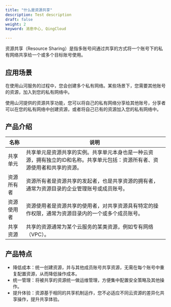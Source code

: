 ```yaml
---
title: "什么是资源共享"
description: Test description
draft: false
weight: 2
keyword: 消息中心, QingCloud

---
```


资源共享（Resource Sharing）是指多账号间通过共享的方式将一个账号下的私有网络共享给一个或多个目标账号使用。

## 应用场景

在使用山河服务的过程中，您会创建多个私有网络。某些场景下，您需要其他账号的资源，加入到您的私有网络中。

使用山河提供的资源共享功能，您可以将自己的私有网络分享给其他账号，分享者可以在您的私有网络中创建资源，或者将自己已有的资源加入您的私有网络中。

## 产品介绍



| 名称       | 说明                                                         |
| ---------- | ------------------------------------------------------------ |
| 共享单元   | 共享单元是资源共享的实例。共享单元本身也是一种云资源，拥有独立的ID和名称。共享单元包括：资源所有者、资源使用者和共享的资源。 |
| 资源所有者 | 资源所有者是资源共享的发起者，也是共享资源的拥有者，通常为资源目录的企业管理账号或成员账号。 |
| 资源使用者 | 资源使用者是资源共享的使用者，对共享资源具有特定的操作权限，通常为资源目录内的一个或多个成员账号。 |
| 共享资源   | 共享的资源通常为某个云服务的某类资源，例如专有网络（VPC）。  |

## 产品特点

- 降低成本：统一创建资源，并与其他成员账号共享资源，无需在每个账号中重复配置资源，从而降低操作成本。
- 统一管理：将被共享的资源统一做运维管理，方便集中配置安全策略及其他操作。
- 提升体验：资源基于相同的共享机制运作，您不必适应不同云资源的差异化共享操作，提升共享体验。